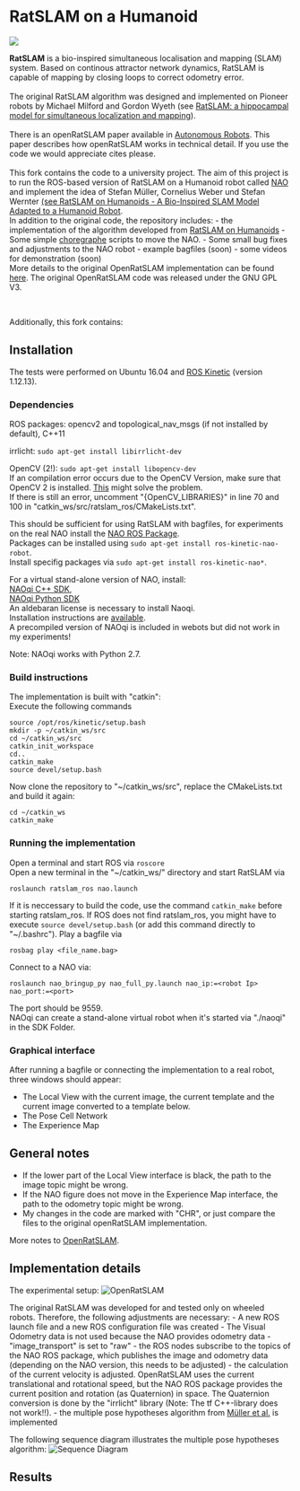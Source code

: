 # RatSLAM on a Humanoid

<img src='https://wiki.qut.edu.au/download/attachments/104094381/logo_sml.jpg?version=1&modificationDate=1338441816000'>

<b>RatSLAM</b> is a bio-inspired simultaneous localisation and mapping (SLAM) system. Based on continous attractor network dynamics, RatSLAM is capable of mapping by closing loops to correct odometry error.<br>
<br>
The original RatSLAM algorithm was designed and implemented on Pioneer robots by Michael Milford and Gordon Wyeth (see <a href='http://eprints.qut.edu.au/37593/1/c37593.pdf'>RatSLAM: a hippocampal model for simultaneous localization and mapping</a>).<br>
<br>
There is an openRatSLAM paper available in <a href='http://www.springerlink.com/openurl.asp?genre=article&id=doi:10.1007/s10514-012-9317-9'>Autonomous Robots</a>. This paper describes how openRatSLAM works in technical detail.  If you use the code we would appreciate cites please.<br>
<br>
This fork contains the code to a university project.
The aim of this project is to run the ROS-based version of RatSLAM on a Humanoid robot called [NAO](https://www.softbankrobotics.com/emea/en/nao) and implement the idea of Stefan Müller, Cornelius Weber und Stefan Wernter [(see RatSLAM on Humanoids - A Bio-Inspired SLAM Model Adapted to a Humanoid Robot](https://pdfs.semanticscholar.org/f660/8cfde283e07c8e634f9493df654356aa69a8.pdf).
<br>
In addition to the original code, the repository includes:
	- the implementation of the algorithm developed from [RatSLAM on Humanoids](https://pdfs.semanticscholar.org/f660/8cfde283e07c8e634f9493df654356aa69a8.pdf)
	- Some simple [choregraphe](http://doc.aldebaran.com/1-14/software/choregraphe/choregraphe_overview.html) scripts to move the NAO.
	- Some small bug fixes and adjustments to the NAO robot
	- example bagfiles (soon)
	- some videos for demonstration (soon)
<br>
More details to the original OpenRatSLAM implementation can be found [here](https://github.com/davidmball/ratslam/blob/wiki/RatSLAMROS.md).
The original OpenRatSLAM code was released under the GNU GPL V3.

<br>

Additionally, this fork contains:

## Installation
The tests were performed on Ubuntu 16.04 and [ROS Kinetic](http://wiki.ros.org/kinetic/Installation/Ubuntu) (version 1.12.13).

### Dependencies
ROS packages: opencv2 and topological_nav_msgs (if not installed by default), C++11

irrlicht:  ```sudo apt-get install libirrlicht-dev```

OpenCV (2!):  ```sudo apt-get install libopencv-dev``` <br>
If an compilation error occurs due to the OpenCV Version, make sure that OpenCV 2 is installed. [This](https://gist.github.com/arthurbeggs/06df46af94af7f261513934e56103b30) might solve the problem.<br>
If there is still an error, uncomment "{OpenCV_LIBRARIES}" in line 70 and 100 in "catkin_ws/src/ratslam_ros/CMakeLists.txt".

This should be sufficient for using RatSLAM with bagfiles, for experiments on the real NAO install the [NAO ROS Package](http://wiki.ros.org/nao).<br>
Packages can be installed using ```sudo apt-get install ros-kinetic-nao-robot```.<br>
Install specifig packages via ```sudo apt-get install ros-kinetic-nao*```.


For a virtual stand-alone version of NAO, install:<br>
[NAOqi C++ SDK](http://doc.aldebaran.com/2-1/dev/python/install_guide.html),<br>
[NAOqi Python SDK](http://doc.aldebaran.com/2-1/dev/cpp/install_guide.html)<br>
An aldebaran license is necessary to install Naoqi.<br>
Installation instructions are [available](http://wiki.ros.org/nao/Tutorials/Installation).<br>
A precompiled version of NAOqi is included in webots but did not work in my experiments!

Note: NAOqi works with Python 2.7.


### Build instructions
The implementation is built with "catkin":<br>
Execute the following commands
```
source /opt/ros/kinetic/setup.bash
mkdir -p ~/catkin_ws/src
cd ~/catkin_ws/src
catkin_init_workspace
cd..
catkin_make
source devel/setup.bash
```
Now clone the repository to "~/catkin_ws/src", replace the CMakeLists.txt and build it again: 

```
cd ~/catkin_ws
catkin_make
```

### Running the implementation

Open a terminal and start ROS via ```roscore```
<br>
Open a new terminal in the "~/catkin_ws/" directory and start RatSLAM via
```
roslaunch ratslam_ros nao.launch
```
If it is neccessary to build the code, use the command ```catkin_make``` before starting ratslam_ros. If ROS does not find ratslam_ros, you might have to execute ```source devel/setup.bash``` (or add this command directly to "~/.bashrc").
Play a bagfile via
```
rosbag play <file_name.bag>
```
Connect to a NAO via:
```
roslaunch nao_bringup_py nao_full_py.launch nao_ip:=<robot Ip> nao_port:=<port>
```
The port should be 9559.<br>
NAOqi can create a stand-alone virtual robot when it's started via "./naoqi" in the SDK Folder.

### Graphical interface
After running a bagfile or connecting the implementation to a real robot, three windows should appear:

- The Local View with the current image, the current template and the current image converted to a template below.
- The Pose Cell Network
- The Experience Map


## General notes

- If the lower part of the Local View interface is black, the path to the image topic might be wrong.
- If the NAO figure does not move in the Experience Map interface, the path to the odometry topic might be wrong.
- My changes in the code are marked with "CHR", or just compare the files to the original openRatSLAM implementation.

More notes to [OpenRatSLAM](https://github.com/davidmball/ratslam/blob/wiki/RatSLAMROS.md).


## Implementation details
The experimental setup:
<img src='https://github.com/christianlandgraf/ratslam/edit/ratslam_ros/figures/openratslam.png' alt='OpenRatSLAM'>

The original RatSLAM was developed for and tested only on wheeled robots.
Therefore, the following adjustments are necessary:
	- A new ROS launch file and a new ROS configuration file was created
	- The Visual Odometry data is not used because the NAO provides odometry data
	- "image_transport" is set to "raw"
	- the ROS nodes subscribe to the topics of the NAO ROS package, which publishes the image and odometry data (depending on the NAO version, this needs to be adjusted)
	- the calculation of the current velocity is adjusted. OpenRatSLAM uses the current translational and rotational speed, but the NAO ROS package provides the current position and rotation (as Quaternion) in space. The Quaternion conversion is done by the "irrlicht" library (Note: The tf C++-library does not work!!).
	- the multiple pose hypotheses algorithm from [Müller et al.](https://pdfs.semanticscholar.org/f660/8cfde283e07c8e634f9493df654356aa69a8.pdf) is implemented

The following sequence diagram illustrates the multiple pose hypotheses algorithm:
<img src='https://github.com/christianlandgraf/ratslam/edit/ratslam_ros/figures/sequencediagram.png' alt='Sequence Diagram'>


## Results

